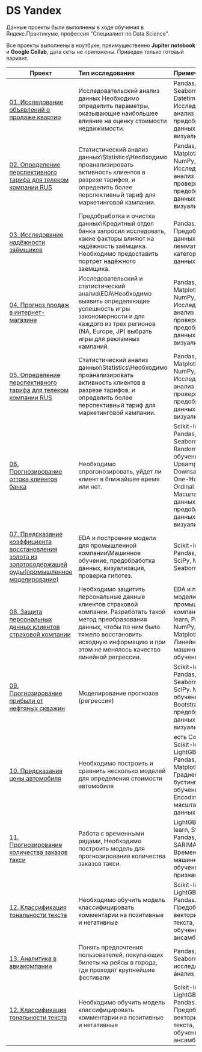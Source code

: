 # DS Yandex

Данные проекты были выполнены в ходе обучения в Яндекс.Практикуме, профессия "Специалист по Data Science".

Все проекты выполнены в ноутбуке, преимущественно **Jupiter notebook** и **Google Collab**, дата сеты не приложены. 
Приведен только готовый вариант. 

| **Проект** | **Тип исследования** | **Примечание** |
| -------------------- | :--------------------- |:---------------------------|
| [01. Исследование объявлений о продаже квартир](https://github.com/AndreyBondartchuck/DSY/tree/main/01%20Real%20state%20eda) | Исследовательский анализ данных Необходимо определить параметры, оказывающие наибольшее влияние на оценку стоимости недвижимости. | Pandas, Matplotlib, Seaborn, NumPy, Datetime. Исследовательский анализ данных, предобработка данных, визуализация.|
| [02. Определение перспективного тарифа для телеком компании RUS](https://github.com/AndreyBondartchuck/DSY/tree/main/02%20Setting%20the%20tariff%20for%20the%20telecom%20company)| Статистический анализ данных\\Statistics\\Необходимо проанализировать активность клиентов в разрезе тарифов, и определить более перспективный тариф для маркетинговой кампании.| Pandas, SciPy, Matplotlib, Seaborn, NumPy, Datetime. Исследовательский анализ данных, проверка гипотез, предобработка данных, визуализация.|
| [03. Исследование надёжности заёмщиков](https://github.com/AndreyBondartchuck/DSY/tree/main/03%20Creditworthiness) | Предобработка и очистка данных\Кредитный отдел банка запросил исследовать, какие факторы влияют на надёжность заёмщика. Необходимо предоставить портрет надёжного заемщика.| Pandas. Предобработка данных, лемматизация, категоризация данных.|
| [04. Прогноз продаж в интернет-магазине](https://github.com/AndreyBondartchuck/DSY/tree/main/04%20Online%20sales%20forecast) | Исследовательский и статистический анализ\\EDA\\Необходимо выявить определяющие успешность игры закономерности и для каждого из трех регионов (NA, Europe, JP) выбрать игры для рекламных кампаний.| Pandas, SciPy, Matplotlib, Seaborn, NumPy, Datetime. Исследовательский анализ данных, проверка гипотез, предобработка данных, визуализация.|
| [05. Определение перспективного тарифа для телеком компании RUS](https://github.com/AndreyBondartchuck/DSY/tree/main/05%20Tariff%20recommendation)| Статистический анализ данных\\Statistics\\Необходимо проанализировать активность клиентов в разрезе тарифов, и определить более перспективный тариф для маркетинговой кампании.| Pandas, SciPy, Matplotlib, Seaborn, NumPy, Datetime. Исследовательский анализ данных, проверка гипотез, предобработка данных, визуализация.|
| [06. Прогнозирование оттока клиентов банка](https://github.com/AndreyBondartchuck/DSY/tree/main/06%20Forecasting%20the%20outflow%20of%20bank%20clients)|Необходимо спрогонозировать, уйдет ли клиент в ближайшее время или нет.| Scikit-learn, Pandas, Matplotlib, Seaborn, NumPy, Random. Машинное обучение, Upsampling, Downsampling, One-Hot Encoding, Ordinal Encoding, Масштабирование данных, предобработка данных, визуализация.|
| [07. Предсказание коэффициента восстановления золота из золотосодержащей руды(промышленное моделирование)](https://github.com/AndreyBondartchuck/DSY/tree/main/07%20Gold%20recovery%20from%20ore) | EDA и построение модели для промышленной компании\\Машинное обучение, предобработка данных, визуализация, проверка гипотез.|Scikit-learn, Pandas, NumPy, SciPy, Matplotlib, Seaborn|
| [08. Защита персональных данных клиентов страховой компании](https://github.com/AndreyBondartchuck/DSY/tree/main/08%20Protection%20of%20personal%20data%20of%20clients)| Необходимо защитить персональные данные клиентов страховой компании. Разработать такой метод преобразования данных, чтобы по ним было тяжело восстановить исходную информацию и при этом не менялось качество линейной регрессии.| EDA и построение модели для промышленной компании. Scikit-learn, Pandas, NumPy, Random, Matplotlib, Seaborn. Линейная алгебра, машинное обучение.|
| [09. Прогнозирование прибыли от нефтяных скважин](https://github.com/AndreyBondartchuck/DSY/tree/main/09%20Choosing%20a%20location%20for%20a%20well)| Моделирование прогнозов (регрессия)| Scikit-learn, Pandas, Matplotlib, Seaborn, NumPy, SciPy. Машинное обучение, Bootstrap, предобработка данных, визуализация.|
| [10. Предсказания цены автомобиля](https://github.com/AndreyBondartchuck/DSY/tree/main/10%20Automobile%20price%20forecasting)| Необходимо построить и сравнить несколько моделей для определения стоимости автомобиля| есть Collab версия, Scikit-learn, LightGBM, Catboost, Pandas, NumPy, Matplotlib, Seaborn. Градиентный бустинг, машинное обучение, Ordinal Encoding, масштабирование данных|
| [11. Прогнозирование количества заказов такси](https://github.com/AndreyBondartchuck/DSY/tree/main/11%20Forecasting%20taxi%20orders)| Работа с временными рядами, Необходимо построить модель для прогнозирования количества заказов такси.| LightGBM, Scikit-learn, Statsmodels, Pandas, ARIMA, SARIMA. Временные ряды, машинное обучение, создание признаков.|
| [12. Классификация тональности текста](https://github.com/AndreyBondartchuck/DSY/tree/main/12%20Text%20tonality%20classification)| Необходимо обучить модель классифицировать комментарии на позитивные и негативные|Scikit-learn, LightGBM, NLTK, re, Pandas. Предобработка и векторизация текста, машинное обучение, стеккинг, ансамбли|
| [13. Аналитика в авиакомпании](https://github.com/AndreyBondartchuck/DSY/tree/main/13%20Analysts%20for%20the%20air%20campaign)| Понять предпочтения пользователей, покупающих билеты на рейсы в города, где проходят крупнейшие фестивали| Pandas, numpy, Seaborn, исследовательский анализ данных|
| [12. Классификация тональности текста](https://github.com/AndreyBondartchuck/DSY/tree/main/12%20Text%20tonality%20classification)| Необходимо обучить модель классифицировать комментарии на позитивные и негативные|Scikit-learn, LightGBM, NLTK, re, Pandas. Предобработка и векторизация текста, машинное обучение, стеккинг, ансамбли|
